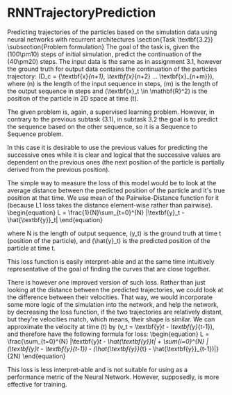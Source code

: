 # RNNTrajectoryPrediction
Predicting trajectories of the particles based on the simulation data using neural networks with recurrent architectures
\section{Task \textbf{3.2}}
\subsection{Problem formulation}
The goal of the task is, given the \(100\pm10\) steps of initial simulation, predict the continuation of the \(40\pm20\) steps. The input data is the same as in assignment 3.1, however the ground truth for output data contains the continuation of the particles trajectory: \(D_c = \{\textbf{x}_{n+1}, \textbf{x}_{n+2} ... \textbf{x}_{n+m}\}\), where \(n\) is the length of the input sequence in steps, \(m\) is the length of the output sequence in steps and \(\textbf{x}_t \in \mathbf{R}^2\) is the position of the particle in 2D space at time \(t\).

The given problem is, again, a supervised learning problem. However, in contrary to the previous subtask (3.1), in subtask 3.2 the goal is to predict the sequence based on the other sequence, so it is a Sequence to Sequence problem.

In this case it is desirable to use the previous values for predicting the successive ones while it is clear and logical that the successive values are dependent on the previous ones (the next position of the particle is partially derived from the previous position).

The simple way to measure the loss of this model would be to look at the average distance between the predicted position of the particle and it's true position at that time. We use mean of the Pairwise-Distance function for it (because L1 loss takes the distance element-wise rather than pairwise).
\begin{equation}
L = \frac{1}{N}\sum_{t=0}^{N} |\textbf{y}_t - \hat{\textbf{y}}_t|
\end{equation}

where N is the length of output sequence, \(y_t\) is the ground truth at time t (position of the particle), and \(\hat{y}_t\) is the predicted position of the particle at time t.

This loss function is easily interpret-able and at the same time intuitively representative of the goal of finding the curves that are close together.

There is however one improved version of such loss. Rather than just looking at the distance between the predicted trajectories, we could look at the difference between their velocities. That way, we would incorporate some more logic of the simulation into the network, and help the network, by decreasing the loss function, if the two trajectories are relatively distant, but they're velocities match, which means, their shape is similar. We can approximate the velocity at time \(t\) by \(v_t = \textbf{y}_t - \textbf{y}_{t-1}\), and therefore have the following formula for loss:
\begin{equation}
L = \frac{\sum_{t=0}^{N} |\textbf{y}_t - \hat{\textbf{y}}_t| + \sum_{i=0}^{N} |(\textbf{y}_t - \textbf{y}_{t-1}) - (\hat{\textbf{y}}_{t} - \hat{\textbf{y}}_{t-1})|}{2N}
\end{equation}

This loss is less interpret-able and is not suitable for using as a performance metric of the Neural Network. However, supposedly, is more effective for training.

